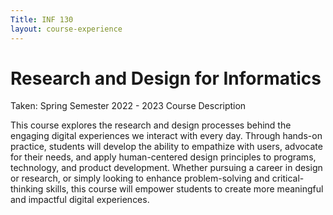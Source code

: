 ```yaml
---
Title: INF 130 
layout: course-experience
---
```


# Research and Design for Informatics
Taken: Spring Semester 2022 - 2023
Course Description

This course explores the research and design processes behind the engaging digital experiences we interact with every day. Through hands-on practice, students will develop the ability to empathize with users, advocate for their needs, and apply human-centered design principles to programs, technology, and product development. Whether pursuing a career in design or research, or simply looking to enhance problem-solving and critical-thinking skills, this course will empower students to create more meaningful and impactful digital experiences. 